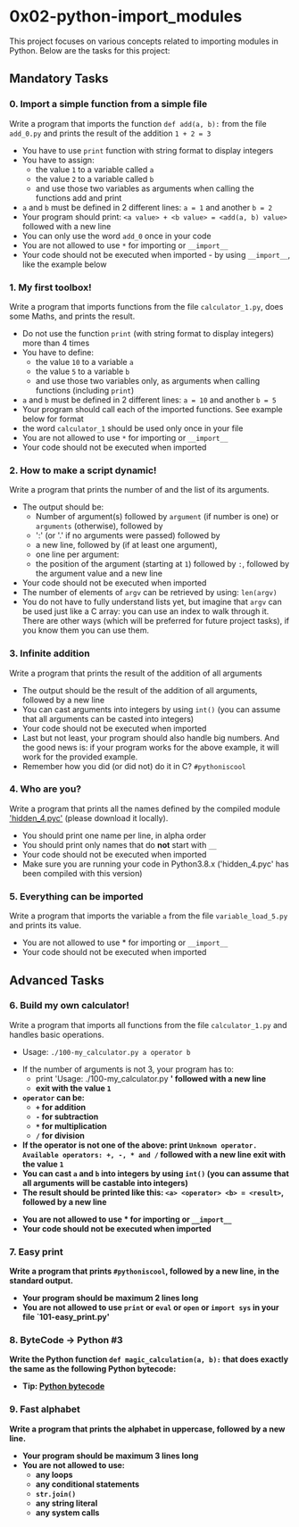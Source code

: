# 0x02-python-import_modules

This project focuses on various concepts related to importing modules in Python. Below are the tasks for this project:

## Mandatory Tasks

### 0. Import a simple function from a simple file
Write a program that imports the function `def add(a, b):` from the file `add_0.py` and prints the result of the addition `1 + 2 = 3`

* You have to use `print` function with string format to display integers
* You have to assign:
    - the value `1` to a variable called `a`
    - the value `2` to a variable called `b`
    - and use those two variables as arguments when calling the functions add and print
* `a` and `b` must be defined in 2 different lines: `a = 1` and another `b = 2`
* Your program should print: `<a value> + <b value> = <add(a, b) value>` followed with a new line
* You can only use the word `add_0` once in your code
* You are not allowed to use `*` for importing or `__import__`
* Your code should not be executed when imported - by using `__import__`, like the example below


### 1. My first toolbox!
Write a program that imports functions from the file `calculator_1.py`, does some Maths, and prints the result.

* Do not use the function `print` (with string format to display integers) more than 4 times
* You have to define:
    - the value `10` to a variable `a`
    - the value `5` to a variable `b`
    - and use those two variables only, as arguments when calling functions (including `print`)
* `a` and `b` must be defined in 2 different lines: `a = 10` and another `b = 5`
* Your program should call each of the imported functions. See example below for format
* the word `calculator_1` should be used only once in your file
* You are not allowed to use `*` for importing or `__import__`
* Your code should not be executed when imported


### 2. How to make a script dynamic!
Write a program that prints the number of and the list of its arguments.

* The output should be:
    - Number of argument(s) followed by `argument` (if number is one) or `arguments` (otherwise), followed by
    - ':' (or '.' if no arguments were passed) followed by
    - a new line, followed by (if at least one argument),
    - one line per argument:
    - the position of the argument (starting at `1`) followed by `:`, followed by the argument value and a new line
* Your code should not be executed when imported
* The number of elements of `argv` can be retrieved by using: `len(argv)`
* You do not have to fully understand lists yet, but imagine that `argv` can be used just like a C array: you can use an index to walk through it. There are other ways (which will be preferred for future project tasks), if you know them you can use them.


### 3. Infinite addition
Write a program that prints the result of the addition of all arguments

* The output should be the result of the addition of all arguments, followed by a new line
* You can cast arguments into integers by using `int()` (you can assume that all arguments can be casted into integers)
* Your code should not be executed when imported
* Last but not least, your program should also handle big numbers. And the good news is: if your program works for the above example, it will work for the provided example.
* Remember how you did (or did not) do it in C? `#pythoniscool`

### 4. Who are you?
Write a program that prints all the names defined by the compiled module ['hidden_4.pyc'](https://github.com/alx-tools/0x02.py/blob/master/hidden_4.pyc) (please download it locally).

* You should print one name per line, in alpha order
* You should print only names that do **not** start with `__`
* Your code should not be executed when imported
* Make sure you are running your code in Python3.8.x ('hidden_4.pyc' has been compiled with this version)


### 5. Everything can be imported
Write a program that imports the variable `a` from the file `variable_load_5.py` and prints its value.

* You are not allowed to use * for importing or `__import__`
* Your code should not be executed when imported


## Advanced Tasks

### 6. Build my own calculator!
Write a program that imports all functions from the file `calculator_1.py` and handles basic operations.

* Usage: `./100-my_calculator.py a operator b`
- If the number of arguments is not 3, your program has to:
     * print 'Usage: ./100-my_calculator.py <a> <operator> <b>' followed with a new line
     * exit with the value `1`
- `operator` can be:
     * `+` for addition
     * `-` for subtraction
     * `*` for multiplication
     * `/` for division
- If the operator is not one of the above:
print `Unknown operator. Available operators: +, -, * and /` followed with a new line
exit with the value `1`
- You can cast `a` and `b` into integers by using `int()` (you can assume that all arguments will be castable into integers)
- The result should be printed like this: `<a> <operator> <b> = <result>`, followed by a new line
* You are not allowed to use * for importing or `__import__`
* Your code should not be executed when imported


### 7. Easy print
Write a program that prints `#pythoniscool`, followed by a new line, in the standard output.

* Your program should be maximum 2 lines long
* You are not allowed to use `print` or `eval` or `open` or `import sys` in your file `101-easy_print.py'


### 8. ByteCode -> Python #3
Write the Python function `def magic_calculation(a, b):` that does exactly the same as the following  Python bytecode:

* Tip: [Python bytecode](https://docs.python.org/3.4/library/dis.html)


### 9. Fast alphabet
Write a program that prints the alphabet in uppercase, followed by a new line.

* Your program should be maximum 3 lines long
* You are not allowed to use:
  - any loops
  - any conditional statements
  - `str.join()`
  - any string literal
  - any system calls